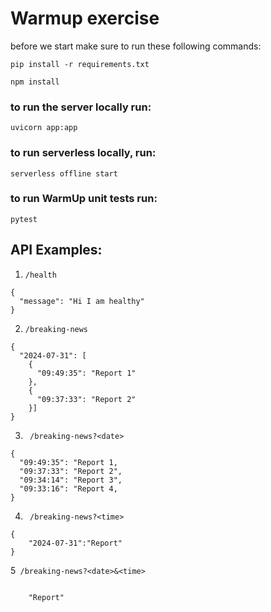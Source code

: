 # Warmup exercise 

before we start make sure to run these following commands:
```angular2svg
pip install -r requirements.txt
```
```angular2svg
npm install
```
### to run the server locally run:
```angular2svg
uvicorn app:app
```
### to run serverless locally, run:
```angular2svg
serverless offline start
```
### to run WarmUp unit tests run:
```angular2svg
pytest
```

## API Examples:
1. `/health`
```angular2svg
{
  "message": "Hi I am healthy"
}
```
2. `/breaking-news`
```angular2svg
{
  "2024-07-31": [
    {
      "09:49:35": "Report 1"
    },
    {
      "09:37:33": "Report 2"
    }]
}
```
3. ` /breaking-news?<date>`
```angular2svg
{
  "09:49:35": "Report 1,
  "09:37:33": "Report 2",
  "09:34:14": "Report 3",
  "09:33:16": "Report 4,
}
```
4. ` /breaking-news?<time>`
```angular2svg
{
    "2024-07-31":"Report"
}
```
5` /breaking-news?<date>&<time>`
```angular2svg

    "Report"

```

